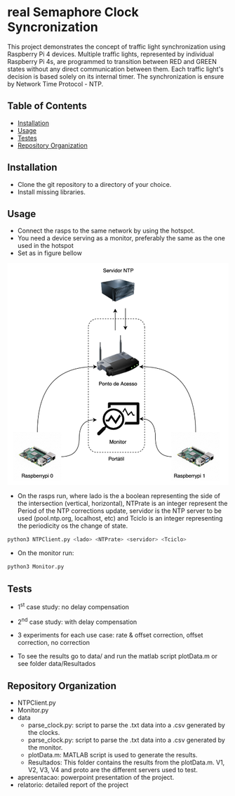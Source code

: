 # real Semaphore Clock Syncronization

This project demonstrates the concept of traffic light synchronization using Raspberry Pi 4 devices. Multiple traffic lights, represented by individual Raspberry Pi 4s, are programmed to transition between RED and GREEN states without any direct communication between them. Each traffic light's decision is based solely on its internal timer. The synchronization is ensure by Network Time Protocol - NTP.

## Table of Contents

- [Installation](#installation)
- [Usage](#usage)
- [Testes](#tests)
- [Repository Organization](#repoOrganization)

## Installation
- Clone the git repository to a directory of your choice.
- Install missing libraries.

## Usage
- Connect the rasps to the same network by using the hotspot. 
- You need a device serving as a monitor, preferably the same as the one used in the hotspot
- Set as in figure bellow

![Figure](relatorio/relatorioLatex/figures/diagramaSistema.png)

- On the rasps run, where lado is the a boolean representing the side of the intersection (vertical, horizontal), NTPrate is an integer represent the Period of the NTP corrections update, servidor is the NTP server to be used (pool.ntp.org, localhost, etc) and Tciclo is an integer representing the periodicity os the change of state.

```bash
python3 NTPClient.py <lado> <NTPrate> <servidor> <Tciclo>
```
- On the monitor run:
```bash
python3 Monitor.py
```

## Tests

- 1<sup>st</sup> case study: no delay compensation

- 2<sup>nd</sup> case study: with delay compensation

- 3 experiments for each use case: rate & offset correction, offset correction, no correction

- To see the results go to data/ and run the matlab script plotData.m or see folder data/Resultados

## Repository Organization

- NTPClient.py
- Monitor.py
- data
  - parse_clock.py: script to parse the .txt data into a .csv generated by the clocks.
  - parse_clock.py: script to parse the .txt data into a .csv generated by the monitor.
  - plotData.m: MATLAB script is used to generate the results.
  - Resultados: This folder contains the results from the plotData.m. V1, V2, V3, V4 and proto are the different servers used to test.
- apresentacao: powerpoint presentation of the project.
- relatorio: detailed report of the project




